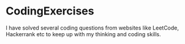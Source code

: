 # CodingExercises
I have solved several coding questions from websites like LeetCode, Hackerrank etc to keep up with my thinking and coding skills. 
